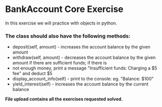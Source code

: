 <h1>BankAccount Core Exercise</h1>
<p>In this exercise we will practice with objects in python.</p>

<h3>The class should also have the following methods:</h3>
    <ul>
        <li>deposit(self, amount) - increases the account balance by the given amount</li>
        <li>withdraw(self, amount) - decreases the account balance by the given amount if there are sufficient funds; if there is</li>
        <li>not enough money, print a message "Insufficient funds: Charging a $5 fee" and deduct $5</li>
        <li>display_account_info(self) - print to the console: eg. "Balance: $100"</li>
        <li>yield_interest(self) - increases the account balance by the current balance</li>
    </ul>

<p><strong>File upload contains all the exercises requested solved.</strong></p>